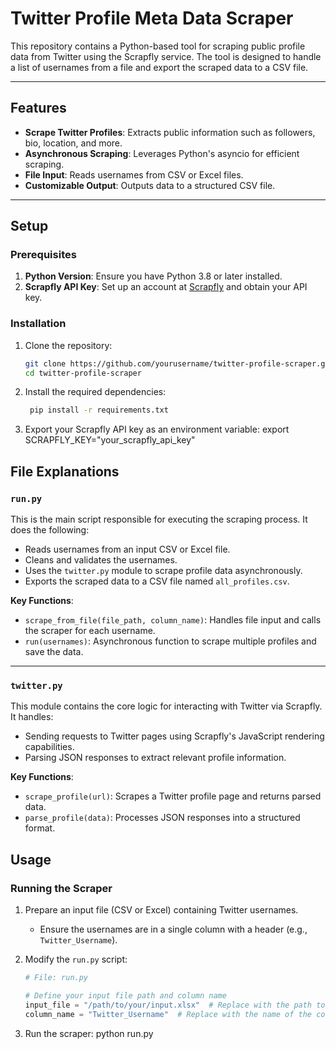 # Twitter Profile Meta Data Scraper

This repository contains a Python-based tool for scraping public profile data from Twitter using the Scrapfly service. The tool is designed to handle a list of usernames from a file and export the scraped data to a CSV file.

---

## Features

- **Scrape Twitter Profiles**: Extracts public information such as followers, bio, location, and more.
- **Asynchronous Scraping**: Leverages Python's asyncio for efficient scraping.
- **File Input**: Reads usernames from CSV or Excel files.
- **Customizable Output**: Outputs data to a structured CSV file.

---

## Setup

### Prerequisites

1. **Python Version**: Ensure you have Python 3.8 or later installed.
2. **Scrapfly API Key**: Set up an account at [Scrapfly](https://scrapfly.io) and obtain your API key.

### Installation

1. Clone the repository:
   ```bash
   git clone https://github.com/yourusername/twitter-profile-scraper.git
   cd twitter-profile-scraper

2. Install the required dependencies:
   ```bash
    pip install -r requirements.txt

3. Export your Scrapfly API key as an environment variable:
   export SCRAPFLY_KEY="your_scrapfly_api_key"

## File Explanations

### `run.py`
This is the main script responsible for executing the scraping process. It does the following:
- Reads usernames from an input CSV or Excel file.
- Cleans and validates the usernames.
- Uses the `twitter.py` module to scrape profile data asynchronously.
- Exports the scraped data to a CSV file named `all_profiles.csv`.

**Key Functions**:
- `scrape_from_file(file_path, column_name)`: Handles file input and calls the scraper for each username.
- `run(usernames)`: Asynchronous function to scrape multiple profiles and save the data.

---

### `twitter.py`
This module contains the core logic for interacting with Twitter via Scrapfly. It handles:
- Sending requests to Twitter pages using Scrapfly's JavaScript rendering capabilities.
- Parsing JSON responses to extract relevant profile information.

**Key Functions**:
- `scrape_profile(url)`: Scrapes a Twitter profile page and returns parsed data.
- `parse_profile(data)`: Processes JSON responses into a structured format.


## Usage

### Running the Scraper

1. Prepare an input file (CSV or Excel) containing Twitter usernames.
   - Ensure the usernames are in a single column with a header (e.g., `Twitter_Username`).

2. Modify the `run.py` script:
   ```python
   # File: run.py

   # Define your input file path and column name
   input_file = "/path/to/your/input.xlsx"  # Replace with the path to your input file
   column_name = "Twitter_Username"  # Replace with the name of the column containing usernames

3. Run the scraper:
     python run.py


